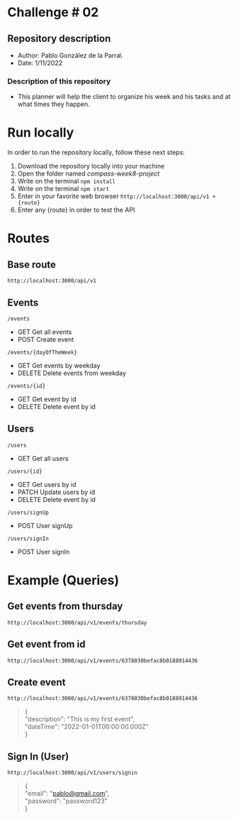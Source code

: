 # Challenge # 02
## Repository description
* Author: Pablo González de la Parra\
* Date: 1/11/2022

### Description of this repository
* This planner will help the client to organize his week and his tasks and at what times they happen.

# Run locally
In order to run the repository locally, follow these next steps:
1. Download the repository locally into your machine
1. Open the folder named *compass-week8-project*
1. Write on the terminal `npm install`
1. Write on the terminal `npm start`
1. Enter in your favorite web browser `http://localhost:3000/api/v1 + {route}`
1. Enter any {route} in order to test the API

# Routes
## Base route
```
http://localhost:3000/api/v1
```

## Events
```
/events
```
* GET Get all events
* POST Create event

```
/events/{dayOfTheWeek}
```
* GET Get events by weekday
* DELETE Delete events from weekday

```
/events/{id}
```
* GET Get event by id
* DELETE Delete event by id

## Users
```
/users
```
* GET Get all users
```
/users/{id}
```
* GET Get users by id
* PATCH Update users by id
* DELETE Delete event by id
```
/users/signUp
```
* POST User signUp

```
/users/signIn
```
* POST User signIn
# Example (Queries)
## Get events from thursday
```
http://localhost:3000/api/v1/events/thursday
```
## Get event from id
```
http://localhost:3000/api/v1/events/6378030befac8b0188914436
```
## Create event
```
http://localhost:3000/api/v1/events/6378030befac8b0188914436
```
> {\
	"description": "This is my first event",\
	"dateTime": "2022-01-01T00:00:00.000Z"\
}

## Sign In (User)
```
http://localhost:3000/api/v1/users/signin
```
> {\
	"email": "pablo@gmail.com",\
	"password": "password123"\
}
